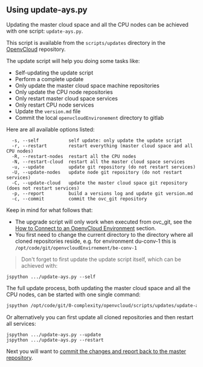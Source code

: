 ## Using update-ays.py

Updating the master cloud space and all the CPU nodes can be achieved with one script: `update-ays.py`.

This script is available from the `scripts/updates` directory in the [OpenvCloud](https://github.com/0-complexity/openvcloud) repository.

The update script will help you doing some tasks like:
- Self-updating the update script
- Perform a complete update
- Only update the master cloud space machine repositories
- Only update the CPU node repositories
- Only restart master cloud space services
- Only restart CPU node services
- Update the `version.md` file
- Commit the local `openvcloudEnvironement` directory to gitlab

Here are all available options listed:
```
  -s, --self           self update: only update the update script
  -r, --restart        restart everything (master cloud space and all CPU nodes)
  -R, --restart-nodes  restart all the CPU nodes
  -N, --restart-cloud  restart all the master cloud space services
  -u, --update         update git repository (do not restart services)
  -U, --update-nodes   update node git repository (do not restart services)
  -C, --update-cloud   update the master cloud space git repository (does not restart services)
  -p, --report         build a versions log and update git version.md
  -c, --commit         commit the ovc_git repository
```

Keep in mind for what follows that:
- The upgrade script will only work when executed from ovc_git, see the [How to Connect to an OpenvCloud Environment](../Sysadmin/connect.md) section.
- You first need to change the current directory to the directory where all cloned repositories reside, e.g. for environment du-conv-1 this is `/opt/code/git/openvcloudEnvirnement/be-conv-1`

> Don't forget to first update the update script itself, which can be achieved with:

```
jspython .../update-ays.py --self
```

The full update process, both updating the master cloud space and all the CPU nodes, can be started with one single command:

```bash
jspython /opt/code/git/0-complexity/openvcloud/scripts/updates/update-ays.py
```

Or alternatively you can first update all cloned repositories and then restart all services:

```
jspython .../update-ays.py --update
jspython .../update-ays.py --restart
```

Next you will want to [commit the changes and report back to the master repository](../CommitChanges/CommitChanges.md).